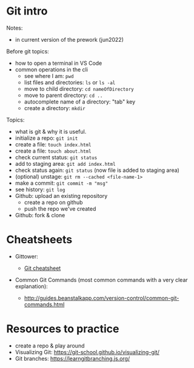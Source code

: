 

# Git intro

<!--- 

Status: draft


--->


Notes:
- in current version of the prework (jun2022)


Before git topics:
- how to open a terminal in VS Code
- common operations in the cli
  - see where I am: `pwd`
  - list files and directories: `ls` or `ls -al`
  - move to child directory: `cd nameOfDirectory`
  - move to parent directory: `cd ..`
  - autocomplete name of a directory: "tab" key
  - create a directory: `mkdir`



Topics:
- what is git & why it is useful.
- initialize a repo: `git init`
- create a file: `touch index.html`
- create a file: `touch about.html`
- check current status: `git status`
- add to staging area: `git add index.html`
- check status again: `git status` (now file is added to staging area)
- (optional) unstage: `git rm --cached <file-name-1>`
- make a commit: `git commit -m "msg"`
- see history: `git log`
- Github: upload an existing repository
  - create a repo on github
  - push the repo we've created
- Github: fork & clone


# Cheatsheets


- Gittower:
  - [Git cheatsheet](./pdf/git-cheat-sheet-gittower.pdf)

- Common Git Commands (most common commands with a very clear explanation):
  - http://guides.beanstalkapp.com/version-control/common-git-commands.html

  
# Resources to practice
- create a repo & play around
- Visualizing Git: https://git-school.github.io/visualizing-git/
- Git branches: https://learngitbranching.js.org/



